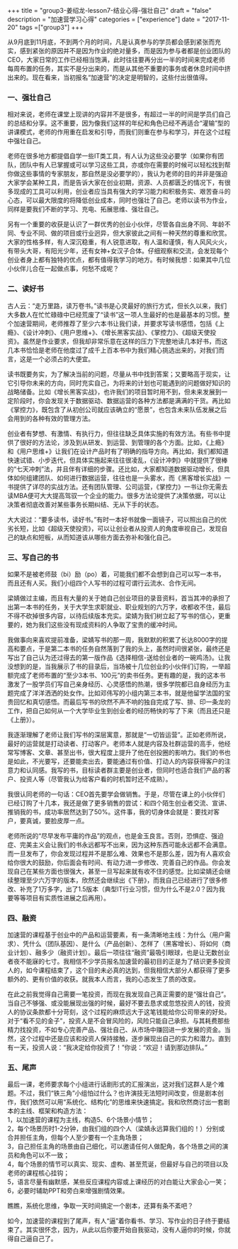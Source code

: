 ﻿+++
title = "group3-姜绍龙-lesson7-结业心得-强壮自己"
draft = "false"
description = "加速营学习心得"
categories = ["experience"]
date = "2017-11-20"
tags =["group3"]
+++

从9月底到11月底，不到两个月的时间，凡是认真参与的学员都会感到紧张而充实，感到紧张的原因并不是因为作业的绝对量多，而是因为参与者都是创业团队的CEO，大家日常的工作已经相当饱满，此时往往要再分出一半的时间来完成老师每周布置的任务，其实不是分出来的，而是从其他不重要的事务或者休息时间中挤出来的。现在看来，当初报名“加速营”的决定是明智的，这些付出很值得。<br>

### 一、强壮自己
相对来说，老师在课堂上现讲的内容并不是很多，有超过一半的时间是学员们自己的总结和分享。这不重要，因为像我们这样的年纪和角色已经不再适合“灌输”型的讲课模式，老师的作用重在启发和引导，而我们则重在参与和学习，并在这个过程中强壮自己。<br>

老师在很多地方都提倡自学一些IT类工具，有人认为这些没必要学（如果你有团队，团队中有人已掌握或可以学习这些工具，亦或你在需要的时候可以轻松找到帮你做这些事情的专家朋友，那自然是没必要学的），我认为老师的目的并非是强迫大家学会某种工具，而是告诉大家在创业初期，资源、人员都匮乏的情况下，有很多现成的工具可以利用，创业者应当具有强大的学习能力和积极务实、艰苦奋斗的心态，可以最大限度的将降低创业成本，同时也强壮了自己。老师以读书为作业，同样是要我们不断的学习、充电、拓展思维、强壮自己。<br>

另有一个重要的收获是认识了一群优秀的创业小伙伴，尽管各自出身不同、年龄不同、专业不同、做的项目或行业迥异，但大家彼此之间有一种天然的尊重和欣赏。大家的性格多样，有人深沉稳重，有人锐意进取，有人温和谨慎，有人风风火火，有带头大哥，有阳光少年，还有女神+女汉子合体。仔细观察和交流，会发现每个创业者身上都有独特的优点，都有值得我学习的地方。有时候我想：如果其中几位小伙伴儿合在一起做点事，何愁不成呢？<br>

### 二、读好书
古人云：“走万里路，读万卷书。”读书是心灵最好的旅行方式，但长久以来，我们大多数人在忙忙碌碌中已经荒废了“读书”这一项人生最好的也是最基本的习惯。整个加速营期间，老师推荐了至少六本书让我们读，并要求写读书感悟，包括《上瘾》、《设计冲刺》、《用户思维+》、《增长黑客实战》、《掌控力》、《超级天使投资》。虽然是作业要求，但我却非常乐意在这样的压力下完整地读几本好书，而这几本书恰恰是老师在他度过了成千上百本书中为我们精心挑选出来的，对我们而言，这是一个必须占的大便宜。<br>

读书既要务实，为了解决当前的问题，尽量从书中找到答案；又要略高于现实，让它引导你未来的方向，同时充实自己，为将来的计划也可能遇到的问题做好知识的战略储备。比如《增长黑客实战》，也许我们的项目暂时用不到，但未来发展到一定阶段时，你会发现关于数据驱动、数据运营的各种方法都是满满的干货。再比如《掌控力》，既包含了从初创公司就应该确立的“愿景”，也包含未来队伍发展之后会用到的各种有效的管理方法。<br>

创业者有梦想、有激情、有执行力，但往往缺乏具体实施的有效方法。有些书中提供了很好的方法论，涉及到从研发、到运营、到管理的各个方面。比如，《上瘾》和《用户思维+》让我们在设计产品时有了明确的指导方向。再比如，我们都知道快速试错、小步迭代，但具体实施起来往往很凌乱，《设计冲刺》中就提供了很棒的“七天冲刺”法，并且伴有详细的步骤。还比如，大家都知道数据驱动增长，但具体如何组建团队、如何进行数据运营，往往也是一头雾水，而《黑客增长实战》一书提供了详尽的实战方法。还有团队管理、公司运营，《掌控力》一书让你无需去读MBA便可大大提高驾驭一个企业的能力。很多方法论提供了决策依据，可以让决策者彻底改善对某些事务长期纠结、无从下手的状态。<br>

大大说过：“要多读书，读好书。”有时一本好书就像一面镜子，可以照出自己的优劣长短，比如《超级天使投资》，可以让创业者从投资人的角度审视自己，发现自己的缺点和短板，从而知道该从哪些方面去弥补和强化自己。<br>

### 三、写自己的书
如果不是被老师鼓（bi）励（po）着，可能我们都不会想到自己可以写一本书，而且还有人买。我们小组四个人写书的过程可谓行云流水、合作无间。<br>

梁婧做过主编，而且有大量的关于她自己创业项目的录音资料，首当其冲的承担了出第一本书的任务，关于大学生求职就业、职业规划的六万字，收都收不住，最后不得不砍掉很多内容，以待后续版本充实。梁婧为我们树立起了写书的信心，更重要的，她为我们这些没有现成资料的人争取了宝贵的缓冲时间。<br>

我做事向来喜欢提前准备，梁婧写书的那一周，我默默的积累了长达8000字的提高和要点，于是第二本书的任务自然落到了我的头上，虽然时间很紧张，最终还是写出了自己认为还过得去的第一版作品《选择相信-送给创业者的一碗鸡汤》。让我没想到的是，当我展示了书的目录后，当场被十几位创业的小伙伴们订购，一举超额完成了老师布置的“至少3本书、100元”的卖书任务。更有趣的是，我的这本书激发了一股学员们写自己亲身经历、心灵感悟的热潮，很多学院都已自身经历为主题完成了洋洋洒洒的处女作。比如邓伟写的小组内第三本书，就是他留学法国的宝贵回忆和真切感悟。而最后写书的欣然不声不响的独自完成了写、排、印一条龙的工作，把自己如何从一个大学毕业生到创业者的经历畅快的写了下来（而且还只是《上册》）。<br>

我逐渐理解了老师让我们写书的深层寓意，那就是“一切皆运营”。正如老师所说，最好的运营就是打动读者、打动客户。老师本人就是内容及社群运营的高手，他经常写博客、文章、甚至出书，很大程度上提升了他在创投圈的影响力。我们的书也是如此，不光要写，还要能卖出去，要能通过有价值、打动人的内容获得客户的注意力和认同感。我写的书，目标读者群主要是创业者，但同时也适合我们产品的客户、投资人等（尽管我认为给客户看的时机暂时还不成熟）。<br>

我很认同老师的一句话：CEO首先要学会做销售。于是，尽管在课上的小伙伴们已经订购了十几本，我还是做了更多销售的尝试：和四个陌生创业者交流、宣讲、推销我的书，成功率居然达到了50%。这件事，我的切身体会就是：要找对客户，要真诚，要脸皮厚一点。<br>

老师所说的“尽早发布平庸的作品”的观点，也是金玉良言。否则，恐惧症、强迫症、完美主义会让我们的书永远都写不出来，因为这种东西可能永远都不会满意。而一旦发布了，你会发现过程并不是那么难、效果也不是那么差，因为有人喜欢会给你很大的鼓励，你后面会有时间、有动力进一步修改、完善自己的作品。你会发现自己在某些方面也很强大，甚至一旦写起来就有收不住的感觉。比如梁婧还会继续整理至少六万字的版本，欣然还会继续出《下册》，而我自己已经进行了很多修改、补充了1万多字，出了1.5版本（典型IT行业习惯，但为什么不是2.0？因为我要等等项目有实质性进展之后再用）。<br>

### 四、融资
加速营的课程基于创业中的产品和运营要素，有一条清晰地主线：为什么（用户需求）、凭什么（团队基因）、是什么（产品创新）、怎样了（黑客增长）、将如何（商业计划）、融多少（融资计划）。最后一项往往“融资”最吸引眼球，也是让无数创业者夜不能寐的七寸。我相信不少学员报名加速营的最初目的正是为了结识更多投资人的，如今课程结束了，这个目的未必真的达到，但我相信大部分人都获得了更多额外的、更有价值的收获。就我本人而言，我的心态发生了质的改变。<br>

在此之前我觉得自己需要一笔投资，而现在我发现自己真正需要的是“强壮自己”。当自己不够强、或没能展现出强的时候，最好不要去恳求或忽悠投资人的钱，投资人的协议条款都十分苛刻，这个过程的麻烦远大于这笔钱能给你公司带来的好处。对于“看不见的金子”，投资人是不会冒风险的，风险只能自己承担。与其耗费那些精力找投资，不如专心完善产品、强壮自己、从市场中赚回进一步发展的资金。当然，这个过程中还是应该和投资人保持接触，逐步展现出自己的实力和潜力。直到有一天，投资人说：“我决定给你投资了！”你说：“欢迎！请到那边排队。”<br>

### 五、尾声
最后一课，老师要求每个小组进行话剧形式的汇报演出，这对我们这群人是个难题。不过，我们“铁三角”小组怕过什么？也许演技无法短时间改变，但是剧本创作，我们依然可以用“系统化、结构化”的思维来快速搞定。我和欣然商讨出一套剧本的主线、框架和构造方法：<br>
1，以加速营的课程为主线，构造5、6个场景小情节；<br>
2，每个场景历时1-2分钟，由我们组的四个人（梁婧永远算我们组的！）分别或合并担任主角，但每个人至少要有一个主角场景；<br>
3，自己担任主角的场景由自己细化，可以邀请任何人做配角，各个场景之间的演员和角色可以不一致；<br>
4，每个场景的情节可以真实、现实、虚构、甚至荒诞，但最好与自己的项目以及老师的课程核心挂钩；<br>
5，语言尽量有幽默感，某些反应课程内容或上课经历的对白能让大家会心一笑；<br>
6，必要时辅助PPT和旁白来增强剧情效果。<br>

瞧瞧，系统化思维，争取一天时间搞定一个剧本，还算有条不紊吧？<br>

如今，加速营的课程到了尾声，有人“逼”着你看书、学习、写作业的日子终于要结束了。其实很怀念，因为，从此以后你要开始自我驱动，没有人逼你的时候，你就得自己逼自己了。<br>










